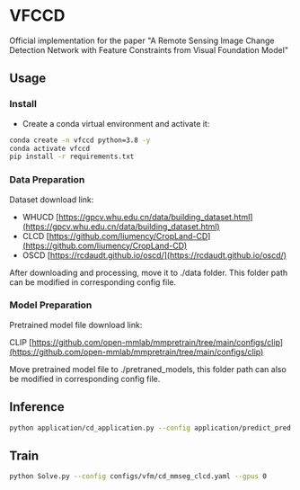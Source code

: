# VFCCD

Official implementation for the paper "A Remote Sensing Image Change Detection Network with Feature Constraints from Visual Foundation Model"

## Usage

### Install

* Create a conda virtual environment and activate it:

```sh
conda create -n vfccd python=3.8 -y
conda activate vfccd
pip install -r requirements.txt
```

### Data Preparation

Dataset download link:

* WHUCD [https://gpcv.whu.edu.cn/data/building_dataset.html](https://gpcv.whu.edu.cn/data/building_dataset.html)
* CLCD [https://github.com/liumency/CropLand-CD](https://github.com/liumency/CropLand-CD)
* OSCD [https://rcdaudt.github.io/oscd/](https://rcdaudt.github.io/oscd/)

After downloading and processing, move it to ./data folder. This folder path can be modified in corresponding config file.

### Model Preparation

Pretrained model file download link:

CLIP [https://github.com/open-mmlab/mmpretrain/tree/main/configs/clip](https://github.com/open-mmlab/mmpretrain/tree/main/configs/clip)

Move pretrained model file to ./pretraned_models, this folder path can also be modified in corresponding config file.

## Inference

```sh
python application/cd_application.py --config application/predict_pred.yaml
```

## Train

```sh
python Solve.py --config configs/vfm/cd_mmseg_clcd.yaml --gpus 0
```
